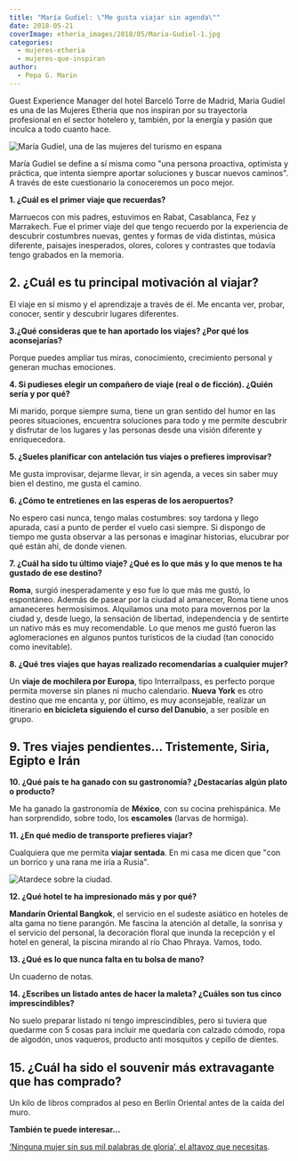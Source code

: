 ```yaml
---
title: "María Gudiel: \"Me gusta viajar sin agenda\""
date: 2018-05-21
coverImage: etheria_images/2018/05/Maria-Gudiel-1.jpg
categories: 
  - mujeres-etheria
  - mujeres-que-inspiran
author: 
  - Pepa G. Marin
---
```


Guest Experience Manager del hotel Barceló Torre de Madrid, María Gudiel es una de las 
Mujeres Etheria que nos inspiran por su trayectoria profesional en el sector hotelero y, 
también, por la energía y pasión que inculca a todo cuanto hace. 

![María Gudiel, una de las mujeres del turismo en espana](etheria_images/2018/05/Maria-Gudiel-1-1024x712.jpg "María Gudiel.")

María Gudiel se define a sí misma como "una persona proactiva, optimista y práctica, que 
intenta siempre aportar soluciones y buscar nuevos caminos". A través de este 
cuestionario la conoceremos un poco mejor. 

**1\. ¿Cuál es el primer viaje que recuerdas?** 

Marruecos con mis padres, estuvimos en Rabat, Casablanca, Fez y Marrakech. Fue el primer 
viaje del que tengo recuerdo por la experiencia de descubrir costumbres nuevas, gentes y 
formas de vida distintas, música diferente, paisajes inesperados, olores, colores y 
contrastes que todavía tengo grabados en la memoria. 

## 2\. ¿Cuál es tu principal motivación al viajar?

El viaje en sí mismo y el aprendizaje a través de él. Me encanta ver, probar, conocer, 
sentir y descubrir lugares diferentes. 

**3.¿Qué consideras que te han aportado los viajes? ¿Por qué los aconsejarías?** 

Porque puedes ampliar tus miras, conocimiento, crecimiento personal y generan muchas 
emociones. 

**4\. Si pudieses elegir un compañero de viaje (real o de ficción). ¿Quién sería y por 
qué?** 

Mi marido, porque siempre suma, tiene un gran sentido del humor en las peores 
situaciones, encuentra soluciones para todo y me permite descubrir y disfrutar de los 
lugares y las personas desde una visión diferente y enriquecedora. 

**5\. ¿Sueles planificar con antelación tus viajes o prefieres improvisar?** 

Me gusta improvisar, dejarme llevar, ir sin agenda, a veces sin saber muy bien el 
destino, me gusta el camino. 

**6\. ¿Cómo te entretienes en las esperas de los aeropuertos?** 

No espero casi nunca, tengo malas costumbres: soy tardona y llego apurada, casi a punto 
de perder el vuelo casi siempre. Si dispongo de tiempo me gusta observar a las personas 
e imaginar historias, elucubrar por qué están ahí, de donde vienen. 

**7\. ¿Cuál ha sido tu último viaje? ¿Qué es lo que más y lo que menos te ha gustado de 
ese destino?** 

**Roma**, surgió inesperadamente y eso fue lo que más me gustó, lo espontáneo. Además de 
pasear por la ciudad al amanecer, Roma tiene unos amaneceres hermosísimos. Alquilamos 
una moto para movernos por la ciudad y, desde luego, la sensación de libertad, 
independencia y de sentirte un nativo más es muy recomendable. Lo que menos me gustó 
fueron las aglomeraciones en algunos puntos turísticos de la ciudad (tan conocido como 
inevitable). 

**8\. ¿Qué tres viajes que hayas realizado recomendarías a cualquier mujer?** 

Un **viaje de mochilera por Europa**, tipo Interrailpass, es perfecto porque permita 
moverse sin planes ni mucho calendario. **Nueva York** es otro destino que me encanta y, 
por último, es muy aconsejable, realizar un itinerario **en bicicleta siguiendo el curso 
del Danubio**, a ser posible en grupo. 

## 9\. Tres viajes pendientes… Tristemente, Siria, Egipto e Irán

**10\. ¿Qué país te ha ganado con su gastronomía? ¿Destacarías algún plato o producto?** 

Me ha ganado la gastronomía de **México**, con su cocina prehispánica. Me han 
sorprendido, sobre todo, los **escamoles** (larvas de hormiga). 

**11\. ¿En qué medio de transporte prefieres viajar?** 

Cualquiera que me permita **viajar sentada**. En mi casa me dicen que "con un borrico y 
una rana me iría a Rusia". 

![Atardece sobre la ciudad.](etheria_images/2018/05/María-Gudiel-2-1024x638.jpg "Atardece sobre la ciudad.")

**12\. ¿Qué hotel te ha impresionado más y por qué?** 

**Mandarín Oriental Bangkok**, el servicio en el sudeste asiático en hoteles de alta 
gama no tiene parangón. Me fascina la atención al detalle, la sonrisa y el servicio del 
personal, la decoración floral que inunda la recepción y el hotel en general, la piscina 
mirando al río Chao Phraya. Vamos, todo. 

**13\. ¿Qué es lo que nunca falta en tu bolsa de mano?** 

Un cuaderno de notas. 

**14\. ¿Escribes un listado antes de hacer la maleta? ¿Cuáles son tus cinco 
imprescindibles?** 

No suelo preparar listado ni tengo imprescindibles, pero si tuviera que quedarme con 5 
cosas para incluir me quedaría con calzado cómodo, ropa de algodón, unos vaqueros, 
producto anti mosquitos y cepillo de dientes. 

## 15\. ¿Cuál ha sido el souvenir más extravagante que has comprado?

Un kilo de libros comprados al peso en Berlín Oriental antes de la caída del muro. 

**También te puede interesar...** 

[‘Ninguna mujer sin sus mil palabras de gloria’, el altavoz que 
necesitas](https://etheriamagazine.com/2022/03/08/ayuda-mujeres-emprendedoras-turismo/).
